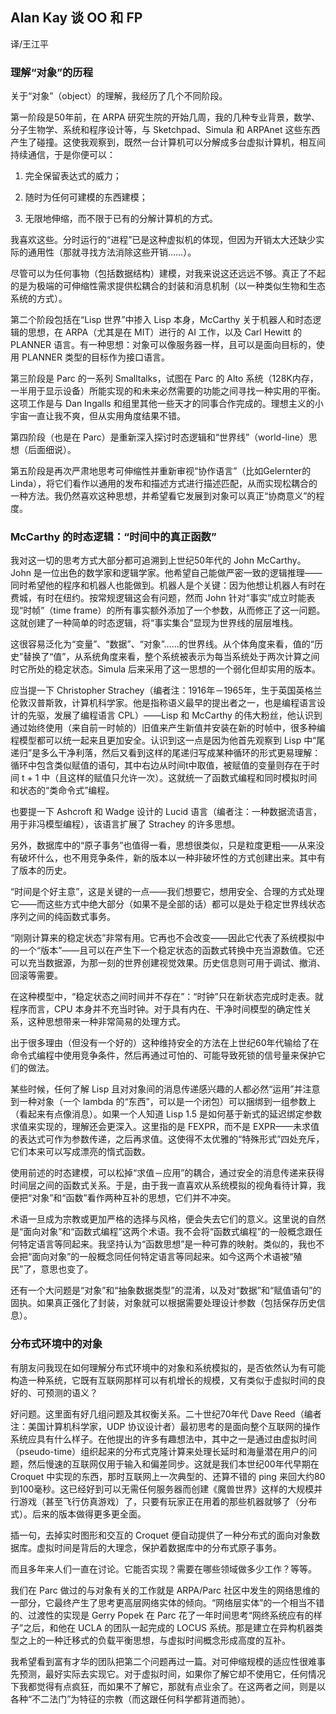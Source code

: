 ## Alan Kay 谈 OO 和 FP



译/王江平

### 理解“对象”的历程
关于“对象”（object）的理解，我经历了几个不同阶段。

第一阶段是50年前，在 ARPA 研究生院的开始几周，我的几种专业背景，数学、分子生物学、系统和程序设计等，与 Sketchpad、Simula 和 ARPAnet 这些东西产生了碰撞。这使我观察到，既然一台计算机可以分解成多台虚拟计算机，相互间持续通信，于是你便可以：

1. 完全保留表达式的威力；

2. 随时为任何可建模的东西建模；

3. 无限地伸缩，而不限于已有的分解计算机的方式。

我喜欢这些。分时运行的“进程”已是这种虚拟机的体现，但因为开销太大还缺少实际的通用性（那就寻找方法消除这些开销……）。

尽管可以为任何事物（包括数据结构）建模，对我来说这还远远不够。真正了不起的是为极端的可伸缩性需求提供松耦合的封装和消息机制（以一种类似生物和生态系统的方式）。

第二个阶段包括在“Lisp 世界”中掺入 Lisp 本身，McCarthy 关于机器人和时态逻辑的思想，在 ARPA（尤其是在 MIT）进行的 AI 工作，以及 Carl Hewitt 的 PLANNER 语言。有一种思想：对象可以像服务器一样，且可以是面向目标的，使用 PLANNER 类型的目标作为接口语言。

第三阶段是 Parc 的一系列 Smalltalks，试图在 Parc 的 Alto 系统（128K内存，一半用于显示设备）所能实现的和未来必然需要的功能之间寻找一种实用的平衡。这项工作是与 Dan Ingalls 和组里其他一些天才的同事合作完成的。理想主义的小宇宙一直让我不爽，但从实用角度结果不错。

第四阶段（也是在 Parc）是重新深入探讨时态逻辑和“世界线”（world-line）思想（后面细说）。

第五阶段是再次严肃地思考可伸缩性并重新审视“协作语言”（比如Gelernter的Linda），将它们看作以通用的发布和描述方式进行描述匹配，从而实现松耦合的一种方法。我仍然喜欢这种思想，并希望看它发展到对象可以真正“协商意义”的程度。

### McCarthy 的时态逻辑：“时间中的真正函数” 

我对这一切的思考方式大部分都可追溯到上世纪50年代的 John McCarthy。John 是一位出色的数学家和逻辑学家。他希望自己能做严密一致的逻辑推理——同时希望他的程序和机器人也能做到。机器人是个关键：因为他想让机器人有时在费城，有时在纽约。按常规逻辑这会有问题，然而 John 针对“事实”成立时能表现“时帧”（time frame）的所有事实额外添加了一个参数，从而修正了这一问题。这就创建了一种简单的时态逻辑，将“事实集合”显现为世界线的层层堆栈。

这很容易泛化为“变量”、“数据”、“对象”……的世界线。从个体角度来看，值的“历史”替换了“值”，从系统角度来看，整个系统被表示为每当系统处于两次计算之间时它所处的稳定状态。Simula 后来采用了这一思想的一个弱化但却实用的版本。

应当提一下 Christopher Strachey（编者注：1916年－1965年，生于英国英格兰伦敦汉普斯敦，计算机科学家。他是指称语义最早的提出者之一，也是编程语言设计的先驱，发展了编程语言 CPL）——Lisp 和 McCarthy 的伟大粉丝，他认识到通过始终使用（来自前一时帧的）旧值来产生新值并安装在新的时帧中，很多种编程模型都可以统一起来且更加安全。认识到这一点是因为他首先观察到 Lisp 中“尾递归”是多么干净利落，然后又看到这样的尾递归写成某种循环的形式更易理解：循环中包含类似赋值的语句，其中右边从时间t中取值，被赋值的变量则存在于时间 t + 1 中（且这样的赋值只允许一次）。这就统一了函数式编程和同时模拟时间和状态的“类命令式”编程。

也要提一下 Ashcroft 和 Wadge 设计的 Lucid 语言（编者注：一种数据流语言，用于非冯模型编程），该语言扩展了 Strachey 的许多思想。

另外，数据库中的“原子事务”也值得一看，思想很类似，只是粒度更粗——从来没有破坏什么，也不用竞争条件，新的版本以一种非破坏性的方式创建出来。其中有了版本的历史。

“时间是个好主意”，这是关键的一点——我们想要它，想用安全、合理的方式处理它——而这些方式中绝大部分（如果不是全部的话）都可以是处于稳定世界线状态序列之间的纯函数式事务。

“刚刚计算来的稳定状态”非常有用。它再也不会改变——因此它代表了系统模拟中的一个“版本”——且可以在产生下一个稳定状态的函数式转换中充当源数值。它还可以充当数据源，为那一刻的世界创建视觉效果。历史信息则可用于调试、撤消、回滚等需要。

在这种模型中，“稳定状态之间时间并不存在”：“时钟”只在新状态完成时走表。就程序而言，CPU 本身并不充当时钟。对于具有内在、干净时间模型的确定性关系，这种思想带来一种非常简易的处理方式。

出于很多理由（但没有一个好的）这种维持安全的方法在上世纪60年代输给了在命令式编程中使用竞争条件，然后再通过可怕的、可能导致死锁的信号量来保护它们的做法。

某些时候，任何了解 Lisp 且对对象间的消息传递感兴趣的人都必然“运用”并注意到一种对象（一个 lambda 的“东西”，可以是一个闭包）可以捆绑到一组参数上（看起来有点像消息）。如果一个人知道 Lisp 1.5 是如何基于新式的延迟绑定参数求值来实现的，理解还会更深入。这里指的是 FEXPR，而不是 EXPR——未求值的表达式可作为参数传递，之后再求值。这使得不太优雅的“特殊形式”四处充斥，它们本来可以写成漂亮的惰式函数。

使用前述的时态建模，可以松掉“求值－应用”的耦合，通过安全的消息传递来获得时间层之间的函数式关系。于是，由于我一直喜欢从系统模拟的视角看待计算，我便把“对象”和“函数”看作两种互补的思想，它们并不冲突。

术语一旦成为宗教或更加严格的选择与风格，便会失去它们的意义。这里说的自然是“面向对象”和“函数式编程”这两个术语。我不会将“函数式编程”的一般概念跟任何特定语言等同起来。我坚持认为“函数思想”是一种可靠的映射。类似的，我也不会把“面向对象”的一般概念同任何特定语言等同起来。如今这两个术语被“殖民”了，意思也变了。

还有一个大问题是“对象”和“抽象数据类型”的混淆，以及对“数据”和“赋值语句”的固执。如果真正强化了封装，对象就可以根据需要处理设计参数（包括保存历史信息）。

### 分布式环境中的对象

有朋友问我现在如何理解分布式环境中的对象和系统模拟的，是否依然认为有可能构造一种系统，它既有互联网那样可以有机增长的规模，又有类似于虚拟时间的良好的、可预测的语义？

好问题。这里面有好几组问题及其权衡关系。二十世纪70年代 Dave Reed（编者注：美国计算机科学家，UDP 协议设计者）最初思考的是面向整个互联网的操作系统应具有什么样子。在他提出的许多有趣想法中，其中之一是通过由虚拟时间（pseudo-time）组织起来的分布式克隆计算来处理长延时和海量潜在用户的问题，然后慢速的互联网仅用于输入和偏差同步。这就是我们本世纪00年代早期在 Croquet 中实现的东西，那时互联网上一次典型的、还算不错的 ping 来回大约80到100毫秒。这已经好到可以无需任何服务器而创建《魔兽世界》这样的大规模并行游戏（甚至飞行仿真游戏）了，只要有玩家正在用着的那些机器就够了（分布式）。后来的版本做得更多更全面。

插一句，去掉实时图形和交互的 Croquet 便自动提供了一种分布式的面向对象数据库。虚拟时间是背后的大理念，保护着数据库中的分布式原子事务。

而且多年来人们一直在讨论。它能否实现？需要在哪些领域做多少工作？等等。

我们在 Parc 做过的与对象有关的工作就是 ARPA/Parc 社区中发生的网络思维的一部分，它最终产生了思考更高层网络实体的倾向。“网络层实体”的一个相当不错的、过渡性的实现是 Gerry Popek 在 Parc 花了一年时间思考“网终系统应有的样子”之后，和他在 UCLA 的团队一起完成的 LOCUS 系统。那是建立在异构机器类型之上的一种迁移式的负载平衡思想，与虚拟时间概念形成高度的互补。

我希望看到富有才华的团队把第二个问题再过一篇。对可伸缩规模的适应性很难事先预测，最好实际去实现它。对于虚拟时间，如果你了解它却不使用它，任何情况下我都觉得有点疯狂，而如果不了解它，那就有点业余了。在这两者之间，则是以各种“不二法门”为特征的宗教（而这跟任何科学都背道而驰）。